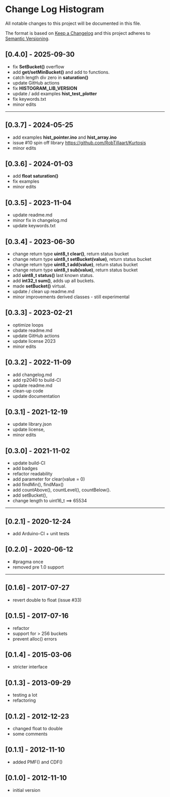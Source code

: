 # Change Log Histogram

All notable changes to this project will be documented in this file.

The format is based on [Keep a Changelog](http://keepachangelog.com/)
and this project adheres to [Semantic Versioning](http://semver.org/).


## [0.4.0] - 2025-09-30
- fix **SetBucket()** overflow
- add **get/setMinBucket()** and add to functions.
- catch length div zero in **saturation()**
- update GitHub actions
- fix **HISTOGRAM_LIB_VERSION**
- update / add examples **hist_test_plotter**
- fix keywords.txt
- minor edits

----

## [0.3.7] - 2024-05-25
- add examples **hist_pointer.ino** and **hist_array.ino**
- issue #10 spin off library https://github.com/RobTillaart/Kurtosis
- minor edits

## [0.3.6] - 2024-01-03
- add **float saturation()**
- fix examples
- minor edits

## [0.3.5] - 2023-11-04
- update readme.md
- minor fix in changelog.md
- update keywords.txt

## [0.3.4] - 2023-06-30
- change return type **uint8_t clear()**, return status bucket
- change return type **uint8_t setBucket(value)**, return status bucket
- change return type **uint8_t add(value)**, return status bucket
- change return type **uint8_t sub(value)**, return status bucket
- add **uint8_t status()** last known status.
- add **int32_t sum()**, adds up all buckets.
- made **setBucket()** virtual.
- update / clean up readme.md
- minor improvements derived classes - still experimental

## [0.3.3] - 2023-02-21
- optimize loops
- update readme.md
- update GitHub actions
- update license 2023
- minor edits

## [0.3.2] - 2022-11-09
- add changelog.md
- add rp2040 to build-CI
- update readme.md
- clean-up code
- update documentation

## [0.3.1] - 2021-12-19
- update library.json
- update license,
- minor edits

## [0.3.0] - 2021-11-02
- update build-CI
- add badges
- refactor readability
- add parameter for clear(value = 0)
- add findMin(), findMax()
- add countAbove(), countLevel(), countBelow().
- add setBucket(),
- change length to uint16_t ==> 65534

----

## [0.2.1] - 2020-12-24
- add Arduino-CI + unit tests

## [0.2.0] - 2020-06-12
- #pragma once
- removed pre 1.0 support

----

## [0.1.6] - 2017-07-27
- revert double to float (issue #33)

## [0.1.5] - 2017-07-16
- refactor
- support for > 256 buckets
- prevent alloc() errors

## [0.1.4] - 2015-03-06
- stricter interface

## [0.1.3] - 2013-09-29
- testing a lot
- refactoring

## [0.1.2] - 2012-12-23
- changed float to double
- some comments

## [0.1.1] - 2012-11-10
- added PMF() and CDF()

## [0.1.0] - 2012-11-10
- initial version

